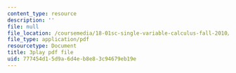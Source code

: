 ```yaml
---
content_type: resource
description: ''
file: null
file_location: /coursemedia/18-01sc-single-variable-calculus-fall-2010/777454d15d9a6d4eb8e83c94679eb19e_aeXp1zC6Hls.pdf
file_type: application/pdf
resourcetype: Document
title: 3play pdf file
uid: 777454d1-5d9a-6d4e-b8e8-3c94679eb19e
---
```


